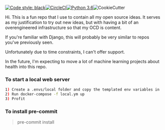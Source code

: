 <a href="https://github.com/ambv/black"><img alt="Code style: black" src="https://img.shields.io/badge/code%20style-black-000000.svg"></a>[![CircleCI](https://circleci.com/gh/jeffshek/open.svg?style=svg)](https://circleci.com/gh/jeffshek/open)[![Python 3.6](https://img.shields.io/badge/python-3.6-blue.svg)](https://www.python.org/downloads/release/python-360/)![CookieCutter](https://img.shields.io/badge/built%20with-Cookiecutter%20Django-ff69b4.svg)

Hi. This is a fun repo that I use to contain all my open source ideas. It serves as my justification to try out new 
ideas, but with having a bit of an overengineered infrastructure so that my OCD is content.

If you're familiar with Django, this will probably be very similar to repos you've previously seen. 

Unfortunately due to time constraints, I can't offer support.  

In the future, I'm expecting to move a lot of machine learning projects about health into this repo.

### To start a local web server
~~~bash
1) Create a .envs/local folder and copy the templated env variables in there
2) Run docker-compose -f local.ym up
3) Profit
~~~ 

### To install pre-commit
> pre-commit install

